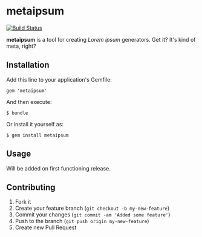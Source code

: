 # metaipsum
[![Build Status](https://secure.travis-ci.org/imkmf/metaipsum.png?branch=master)](http://travis-ci.org/imkmf/metaipsum)

**metaipsum** is a tool for creating *Lorem ipsum* generators. Get it? It's kind of meta, right?

## Installation

Add this line to your application's Gemfile:

    gem 'metaipsum'

And then execute:

    $ bundle

Or install it yourself as:

    $ gem install metaipsum

## Usage

Will be added on first functioning release.

## Contributing

1. Fork it
2. Create your feature branch (`git checkout -b my-new-feature`)
3. Commit your changes (`git commit -am 'Added some feature'`)
4. Push to the branch (`git push origin my-new-feature`)
5. Create new Pull Request
